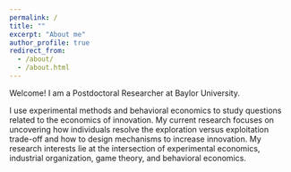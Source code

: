 ```yaml
---
permalink: /
title: ""
excerpt: "About me"
author_profile: true
redirect_from: 
  - /about/
  - /about.html
---
```


Welcome! I am a Postdoctoral Researcher at Baylor University. 

I use experimental methods and behavioral economics to study questions related to the economics of innovation. My current research focuses on uncovering how individuals resolve the exploration versus exploitation trade-off and how to design mechanisms to increase innovation. My research interests lie at the intersection of experimental economics, industrial organization, game theory, and behavioral economics.
